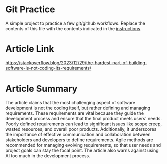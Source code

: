 # Git Practice
A simple project to practice a few git/github workflows.  Replace the contents of this file with the contents indicated in the [instructions](./instructions.md).

# Article Link
https://stackoverflow.blog/2023/12/29/the-hardest-part-of-building-software-is-not-coding-its-requirements/

# Article Summary
The article claims that the most challenging aspect of software development is not the coding itself, but rather defining and managing requirements. These requirements are vital because they guide the development process and ensure that the final product meets users' needs. Poorly defined requirements can lead to significant issues like scope creep, wasted resources, and overall poor products. Additionally, it underscores the importance of effective communication and collaboration between stakeholders and developers to define requirements. Agile methods are recommended for managing evolving requirements, so that user needs and project goals can stay the focal point. The article also warns against using AI too much in the development process.